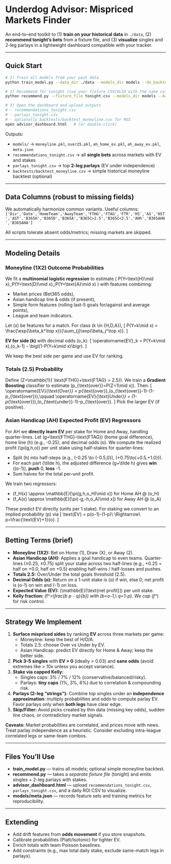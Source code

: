 # Underdog Advisor: Mispriced Markets Finder

An end-to-end toolkit to (1) **train on your historical data** in `./data`, (2) **recommend tonight’s bets** from a fixture file, and (3) **visualize** singles and 2-leg parlays in a lightweight dashboard compatible with your tracker.

---

## Quick Start

```bash
# 1) Train all models from your past data
python train_model.py --data_dir ./data --models_dir models --do_backtest --backtest_k 3

# 2) Recommend for tonight (use your fixture CSV/XLSX with the same columns)
python recommend.py --fixture_file tonight.csv --models_dir models --bankroll 1000

# 3) Open the dashboard and upload outputs
# - recommendations_tonight.csv
# - parlays_tonight.csv
# - optionally backtests/backtest_moneyline.csv for ROI
open advisor_dashboard.html   # (or double-click)
```

Outputs:
- `models/` → `moneyline.pkl`, `over25.pkl`, `ah_home_ev.pkl`, `ah_away_ev.pkl`, `meta.json`
- `recommendations_tonight.csv` → all **single bets** across markets with EV and stakes
- `parlays_tonight.csv` → top **2-leg parlays** (EV under independence)
- `backtests/backtest_moneyline.csv` → simple historical moneyline backtest (optional)

---

## Data Columns (robust to missing fields)

We automatically harmonize common variants. Useful columns:
`['Div','Date','HomeTeam','AwayTeam','FTHG','FTAG','FTR','HS','AS','HST','AST','B365H','B365D','B365A','B365C>2.5','B365C<2.5','AHh','B365AHH','B365AHA']`

All scripts tolerate absent odds/metrics; missing markets are skipped.

---

## Modeling Details

### Moneyline (1X2) Outcome Probabilities
We fit a **multinomial logistic regression** to estimate
\( P(Y=\text{H}\mid x),\;P(Y=\text{D}\mid x),\;P(Y=\text{A}\mid x) \)
with features combining:
- Market prices (Bet365 odds),
- Asian handicap line & odds (if present),
- Simple form features (rolling last-5 goals for/against and average points),
- League and team indicators.

Let \(x\) be features for a match. For class \(k \in \{H,D,A\}\),
\[
P(Y=k\mid x) = \frac{\exp(\beta_k^\top x)}{\sum_{j}\exp(\beta_j^\top x)}.
\]

**EV for side \(k\)** with decimal odds \(o_k\):
\[
\operatorname{EV}_k = P(Y=k\mid x)\,(o_k-1) - \bigl(1-P(Y=k\mid x)\bigr).
\]

We keep the best side per game and use EV for ranking.

### Totals (2.5) Probability
Define \(Z=\mathbb{1}\{ \text{FTHG}+\text{FTAG} > 2.5\}\). We train a **Gradient Boosting** classifier to estimate \(p_{\text{over}}=P(Z=1\mid x)\). Then:
\[
\operatorname{EV}_{\text{Over}} = p_{\text{over}}\,(o_{\text{over}}-1)-(1-p_{\text{over}}),\qquad
\operatorname{EV}_{\text{Under}} = (1-p_{\text{over}})\,(o_{\text{under}}-1)-p_{\text{over}}.
\]
Pick the larger EV (if positive).

### Asian Handicap (AH) Expected Profit (EV) Regressors
For AH we **directly learn EV** per stake for Home and Away, handling quarter-lines.
Let \(g=\text{FTHG}-\text{FTAG}\) (home goal difference), home line \(h\) (e.g., -0.25), and decimal odds \(o\).
We compute the realized profit \(\pi(g,h,o)\) per unit stake using half-stakes for quarter-lines:
- Split \(h\) into half-steps (e.g., \(-0.25 \to \{-0.5,0\}\), \(+0.75\to\{+0.5,+1.0\}\)).
- For each part \(\tilde h\), the adjusted difference \(g+\tilde h\) gives **win** \((o-1)\), **push** 0, **loss** -1.
- Sum halves for the total per-unit profit.

We train two regressors:
- \(f_H(x) \approx \mathbb{E}[\pi(g,h,o_H)\mid x]\) for Home AH @ \(o_H\)
- \(f_A(x) \approx \mathbb{E}[\pi(-g,-h,o_A)\mid x]\) for Away AH @ \(o_A\)

These predict EV directly (units per 1 stake). For staking we convert to an implied probability \(p\) via
\[ \text{EV} = p(o-1)-(1-p)\ \Rightarrow\ p=\frac{\text{EV}+1}{o}. \]

---

## Betting Terms (brief)

- **Moneyline (1X2):** Bet on Home (1), Draw (X), or Away (2).
- **Asian Handicap (AH):** Applies a goal handicap to even teams. Quarter-lines (±0.25, ±0.75) split your stake across two half-lines (e.g., +0.25 = half on +0.0, half on +0.5) enabling half-wins / half-losses and pushes.
- **Totals 2.5:** Over/Under the total goals threshold (2.5).
- **Decimal Odds \(o\):** Return on a 1-unit stake is \(o\) if win, else 0; net profit is \(o-1\) on win and \(-1\) on loss.
- **Expected Value (EV):** \(\mathbb{E}[\text{net profit}]\) per unit stake.
- **Kelly fraction:** \(f^*=\frac{b p - q}{b}\) with \(b=o-1,\ q=1-p\). We cap \(f^*\) for risk control.

---

## Strategy We Implement

1. **Surface mispriced sides** by ranking **EV** across three markets per game:
   - Moneyline: keep the best of H/D/A.
   - Totals 2.5: choose Over vs Under by EV.
   - Asian Handicap: predict EV directly for Home & Away; keep the better side.
2. **Pick 3–5 singles** with **EV > 0** (ideally > 0.03) and **sane odds** (avoid extremes like > 10x unless you accept variance).
3. **Stake via capped Kelly:**
   - Singles caps: 3% / 7% / 12% (conservative/balanced/risky).
   - Parlays: **tiny caps** (1%, 3%, 6%) due to correlation & compounding risk.
4. **Parlays (2-leg “strings”):** Combine top singles under an **independence approximation**: multiply probabilities and odds to compute parlay EV. Favor parlays only when **both legs** have clear edge.
5. **Skip/Filter:** Avoid picks created by thin data (missing key odds), sudden line chaos, or contradictory market signals.

**Caveats:** Market probabilities are correlated, and prices move with news. Treat parlay independence as a heuristic. Consider excluding intra-league correlated legs or same-team combos.

---

## Files You’ll Use

- **train_model.py** — trains all models; optional simple moneyline backtest.
- **recommend.py** — takes a *separate fixture file* (tonight) and emits singles + 2-leg parlays with stakes.
- **advisor_dashboard.html** — upload `recommendations_tonight.csv`, `parlays_tonight.csv`, and a daily ROI CSV to visualize.
- **models/meta.json** — records feature sets and training metrics for reproducibility.

---

## Extending

- Add drift features from **odds movement** if you store snapshots.
- Calibrate probabilities (Platt/Isotonic) for tighter EV.
- Enrich totals with team Poisson baselines.
- Add constraints (e.g., max total daily stake, exclude same-match legs in parlays).
